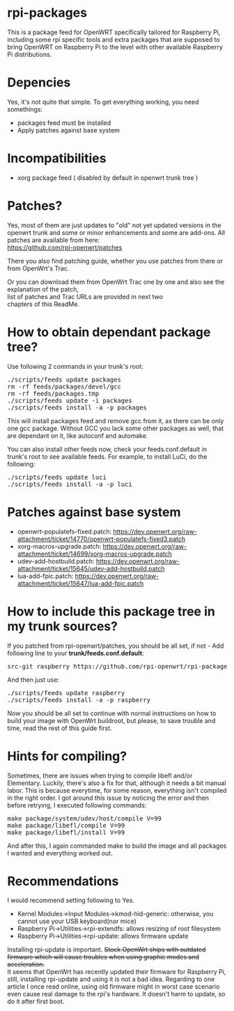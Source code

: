 rpi-packages
============

This is a package feed for OpenWRT specifically tailored for Raspberry Pi, including some rpi specific tools and extra packages that are supposed to bring OpenWRT on Raspberry Pi to the level with other available Raspberry Pi distributions.

Depencies
=========
Yes, it's not quite that simple. To get everything working, you need somethings:<br/>
 * packages feed must be installed<br/>
 * Apply patches against base system<br/>

Incompatibilities
=================
 * xorg package feed ( disabled by default in openwrt trunk tree )<br/>

Patches?
========
Yes, most of them are just updates to "old" not yet updated versions in the openwrt trunk and some or minor enhancements and some are add-ons. All patches are available from here:<br/>
https://github.com/rpi-openwrt/patches<br/>

There you also find patching guide, whether you use patches from there or from OpenWrt's Trac.

Or you can download them from OpenWrt Trac one by one and also see the explanation of the patch,<br/>
list of patches and Trac URLs are provided in next two<br/>
chapters of this ReadMe.<br/>

How to obtain dependant package tree?
=====================================
Use following 2 commands in your trunk's root:<br/>
<pre>
./scripts/feeds update packages
rm -rf feeds/packages/devel/gcc
rm -rf feeds/packages.tmp
./scripts/feeds update -i packages
./scripts/feeds install -a -p packages
</pre>

This will install packages feed and remove gcc from it, as there can be only one gcc package.
Without GCC you lack some other packages as well, that are dependant on it, like autoconf and automake.

You can also install other feeds now, check your feeds.conf.default in trunk's root to see available feeds.
For example, to install LuCi, do the following:
<pre>
./scripts/feeds update luci
./scripts/feeds install -a -p luci
</pre>

Patches against base system
===========================
 * openwrt-populatefs-fixed.patch: https://dev.openwrt.org/raw-attachment/ticket/14770/openwrt-populatefs-fixed3.patch<br/>
 * xorg-macros-upgrade.patch: https://dev.openwrt.org/raw-attachment/ticket/14699/xorg-macros-upgrade.patch<br/>
 * udev-add-hostbuild.patch: https://dev.openwrt.org/raw-attachment/ticket/15645/udev-add-hostbuild.patch<br/>
 * lua-add-fpic.patch: https://dev.openwrt.org/raw-attachment/ticket/15647/lua-add-fpic.patch<br/>

How to include this package tree in my trunk sources?
=====================================================
If you patched from rpi-openwrt/patches, you should be all set, if not - Add following line to your <b>trunk/feeds.conf.default</b>:<br />
<pre>
src-git raspberry https://github.com/rpi-openwrt/rpi-packages.git
</pre>

And then just use:<br />
<pre>
./scripts/feeds update raspberry
./scripts/feeds install -a -p raspberry
</pre>

Now you should be all set to continue with normal instructions on how to build your image with OpenWrt buildroot, but please, to save trouble and time, read the rest of this guide first.
 
Hints for compiling?
====================
Sometimes, there are issues when trying to compile libefl and/or Elementary. Luckily, there's also a fix for that, although it needs a bit manual labor. This is because everytime, for some reason, everything isn't compiled in the right order. I got around this issue by noticing the error and then before retrying, I executed following commands:<br/>
<pre>
make package/system/udev/host/compile V=99
make package/libefl/compile V=99
make package/libefl/install V=99
</pre>

And after this, I again commanded make to build the image and all packages I wanted and everything worked out.

Recommendations
===============
I would recommend setting following to Yes.<br />
 * Kernel Modules->Input Modules->kmod-hid-generic: otherwise, you cannot use your USB keyboard(nor mice)<br/>
 * Raspberry Pi->Utilities->rpi-extendfs: allows resizing of root filesystem<br />
 * Raspberry Pi->Utilities->rpi-update: allows firmware update<br />

Installing rpi-update is important. <del>Stock OpenWrt ships with outdated firmware which will cause troubles when using graphic modes and acceleration.</del><br/>
It seems that OpenWrt has recently updated their firmware for Raspberry Pi, still, installing rpi-update and using it is not a bad idea. Regarding to one article I once read online, using old firmware might in worst case scenario even cause real damage to the rpi's hardware. It doesn't harm to update, so do it after first boot.

